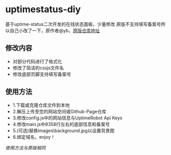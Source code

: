 # uptimestatus-diy
基于uptime-status二次开发的在线状态面板，少量修改
原版不支持填写备案号所以自己小改了一下，原作者@yb，[原版仓库地址](https://github.com/yb/uptime-status)

## 修改内容
- 对部分代码进行了格式化
- 修改了简洁的cssjs文件名
- 修改底部页脚支持填写备案号

## 使用方法
- 1.下载或克隆仓库文件到本地
- 2.解压上传至您的网站空间或Github-Page仓库
- 3.修改config.js中的网站信息与UptimeRobot Api Keys
- 4.修改main.js中8358行左右的底部信息和备案号
- 5.(可选)替换images\background.jpg以设置背景图
- 6.绑定域名，enjoy！

*使用方法与原版相同*
